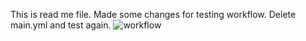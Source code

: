 This is read me file.
Made some changes for testing workflow.
Delete main.yml and test again.
![workflow](https://github.com/JustinAung46/sem/actions/workflows/main.yml/badge.svg)